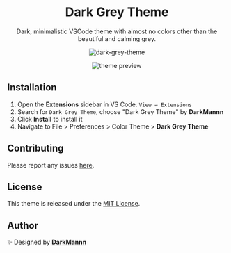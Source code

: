 <div align="center">

# Dark Grey Theme

Dark, minimalistic VSCode theme with almost no colors other than the beautiful and calming grey.

![dark-grey-theme](https://imgur.com/8reokiU.png)

![theme preview](https://imgur.com/yykGE0O.png)

</div>

## Installation

1. Open the **Extensions** sidebar in VS Code. `View → Extensions`
1. Search for `Dark Grey Theme`, choose "Dark Grey Theme" by **DarkMannn**
1. Click **Install** to install it
1. Navigate to File > Preferences > Color Theme > **Dark Grey Theme**

## Contributing

Please report any issues [here](https://github.com/DarkMannn/dark-grey-vscode-theme/issues).

## License

This theme is released under the [MIT License](https://github.com/DarkMannn/dark-grey-vscode-theme/blob/main/LICENSE.md).

## Author

✨ Designed by **[DarkMannn](https://darkmannn.dev)**
